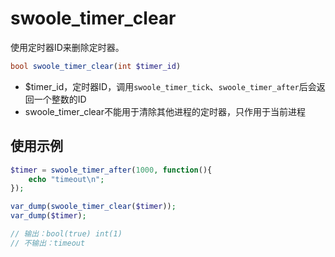 # swoole_timer_clear

使用定时器ID来删除定时器。

```php
bool swoole_timer_clear(int $timer_id)
```

* $timer_id，定时器ID，调用`swoole_timer_tick`、`swoole_timer_after`后会返回一个整数的ID
* swoole_timer_clear不能用于清除其他进程的定时器，只作用于当前进程

使用示例
----
```php
$timer = swoole_timer_after(1000, function(){
    echo "timeout\n";
});

var_dump(swoole_timer_clear($timer));
var_dump($timer);

// 输出：bool(true) int(1)
// 不输出：timeout
```
